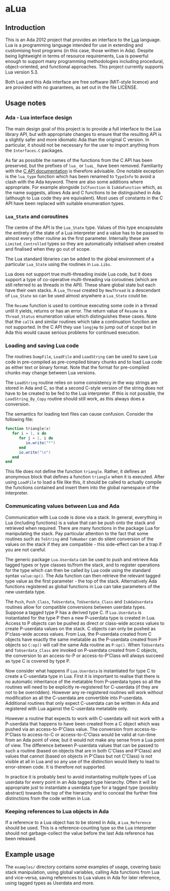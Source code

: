 # aLua

## Introduction

This is an Ada 2012 project that provides an interface to the
[Lua](http://www.lua.org) language. Lua is a programming language
intended for use in extending and customising host programs (in this
case, those written in Ada). Despite being lightweight in terms of
resource requirements, Lua is powerful enough to support many
programming methodologies including procedural, object-oriented, and
functional approaches. This project currently supports Lua version 5.3.

Both Lua and this Ada interface are free software (MIT-style licence)
and are provided with no guarantees, as set out in the file LICENSE.

## Usage notes

### Ada - Lua interface design

The main design goal of this project is to provide a full interface to
the Lua library API, but with appropriate changes to ensure that the
resulting API is a slightly safer and more idiomatic Ada than the
original C version. In particular, it should not be necessary for the
user to import anything from the `Interfaces.C` packages.

As far as possible the names of the functions from the C API has been
preserved, but the prefixes of `lua_` or `luaL_` have been removed.
Familiarity with the [C API
documentation](http://www.lua.org/manual/5.3/manual.html#4.8) is
therefore advisable. One notable exception is the `lua_type` function
which has been renamed to `TypeInfo` to avoid a clash with the Ada
keyword.  There are also some additions where appropriate. For example
alongside `IsCFunction` is `IsAdaFunction` which, as the name suggests,
allows Ada and C functions to be distinguished in Ada (although to Lua
code they are equivalent). Most uses of constants in the C API have been
replaced with suitable enumeration types.

### `Lua_State` and coroutines

The centre of the API is the `Lua_State` type. Values of this type
encapsulate the entirety of the state of a Lua interpreter and a value
has to be passed to almost every other routine as the first parameter.
Internally these are `Limited_Controlled` types so they are
automatically initialised when created and finalised when they go out
of scope.

The Lua standard libraries can be added to the global environment of a
particular `Lua_State` using the routines in `Lua.Libs`.

Lua does not support true multi-threading inside Lua code, but it does
support a type of co-operative multi-threading via coroutines (which
are still referred to as threads in the API). These share global state
but each have their own stacks. A `Lua_Thread` created by `NewThread`
is a descendant of `Lua_State` so can be used almost anywhere a
`Lua_State` could be.

The `Resume` function is used to continue executing some code in a
thread until it yields, returns or has an error. The return value of
`Resume` is a `Thread_Status` enumeration value which distinguishes
these cases. Note that the `callk` and similar routines which take a
continuation function are not supported. In the C API they use
`longjmp` to jump out of scope but in Ada this would cause serious
problems for continued execution.

### Loading and saving Lua code

The routines `DumpFile`, `LoadFile` and `LoadString` can be used to
save Lua code in pre-compiled as pre-compiled binary chunks and to load
Lua code as either text or binary format. Note that the format for
pre-compiled chunks may change between Lua versions.

The `LoadString` routine relies on some consistency in the way strings
are stored in Ada and C, so that a second C-style version of the string
does not have to be created to be fed to the Lua interpreter. If this
is not possible, the `LoadString_By_Copy` routine should still work, as
this always does a conversion.

The semantics for loading text files can cause confusion. Consider the
following file:

```lua
function triangle(x)
   for i = 1, x do
      for j = 1, i do
         io.write("*")
      end
      io.write("\n")
   end
end
```

This file does not define the function `triangle`. Rather, it defines an
anonymous block that defines a function `triangle` when it is executed.
After using `LoadFile` to load a file like this, it should be called to
actually compile the functions contained and insert them into the global
namespace of the interpreter.

### Communicating values between Lua and Ada

Communication with Lua code is done via a stack. In general, everything
in Lua (including functions) is a value that can be push onto the stack
and retrieved when required. There are many functions in the package
Lua for manipulating the stack. Pay particular attention to the fact
that some routines such as `ToString` and `ToNumber` can do silent
conversion of the values on the stack if they are compatible - this
side-effect can be a trap if you are not careful.

The generic package `Lua.Userdata` can be used to push and retrieve Ada
tagged types or type classes to/from the stack, and to register
operations for the type which can then be called by Lua code using the
standard syntax `value:op()`. The Ada function can then retrieve the
relevant tagged type value as the first parameter - the top of the
stack. Alternatively Ada functions registered as global functions in
Lua can take parameters of the new userdata type.

The `Push`, `Push_Class`, `ToUserdata`, `ToUserdata_Class` and
`IsAdaUserdata` routines allow for compatible conversions between
userdata types. Suppose a tagged type P has a derived type C. If
`Lua.Userdata` is instantiated for the type P then a new P-userdata
type is created in Lua. Access to P objects can be pushed as direct or
class-wide access values to create P-userdata values on the stack. C
objects can only be pushed as P'class-wide access values. From Lua, the
P-userdata created from C objects have exactly the same metatable as
the P-userdata created from P objects so `C:op()` will call the same
Ada routine as `P:op()`. When `ToUserdata` and `ToUserdata_Class` are
invoked on P-userdata created from C objects, the conversion to an
access-to-P or access-to-P'Class will always succeed as type C is
covered by type P.

Now consider what happens if `Lua.Userdata` is instantiated for type C
to create a C-userdata type in Lua. First it is important to realise
that there is no automatic inheritance of the metatable from P-userdata
types so all the routines will need to be explicitly re-registered for
C-userdata (if they are not to be overridden). However any
re-registered routines will work without modification as all the
C-userdata are convertible into P-userdata. Additional routines that
only expect C-userdata can be written in Ada and registered with Lua
against the C-userdata metatable only.

However a routine that expects to work with C-userdata will not work
with a P-userdata that happens to have been created from a C object
which was pushed via an access-to-P'Class value. The conversion from
access-to-P'Class to access-to-C or access-to-C'Class would be valid at
run-time from an Ada point of view, but it would not make any sense
from a Lua point of view. The difference between P-userdata values that
can be passed to such a routine (based on objects that are in both
C'Class and P'Class) and values that cannot (based on objects in
P'Class but not C'Class) is not visible at all in Lua and so any use of
the distinction would likely to lead to error-strewn code. It is
therefore not supported.

In practice it is probably best to avoid instantiating multiple types
of Lua userdata for every point in an Ada tagged type hierarchy. Often
it will be appropriate just to instantiate a userdata type for a tagged
type (possibly abstract) towards the top of the hierarchy and to
conceal the further fine distinctions from the code written in Lua.

### Keeping references to Lua objects in Ada

If a reference to a Lua object has to be stored in Ada, a
`Lua_Reference` should be used. This is a reference-counting type so the
Lua interpreter should not garbage-collect the value before the last Ada
reference has been released.

## Example usage

The `examples/` directory contains some examples of usage, covering
basic stack manipulation, using global variables, calling Ada functions
from Lua and vice-versa, saving references to Lua values in Ada for
later reference, using tagged types as Userdata and more.
